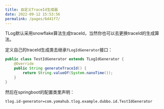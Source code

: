 ```yaml
---
title: 自定义TraceId生成器
date: 2022-09-12 15:53:56
permalink: /pages/6d41f7/
---
```


TLog默认采用snowflake算法生成traceId，当然你也可以去更换traceId的生成算法。

定义自己的traceId生成类去继承`TLogIdGenerator`接口：

```java
public class TestIdGenerator extends TLogIdGenerator {
    @Override
    public String generateTraceId() {
        return String.valueOf(System.nanoTime());
    }
}
```

然后在springboot的配置类里声明：

```properties
tlog.id-generator=com.yomahub.tlog.example.dubbo.id.TestIdGenerator
```